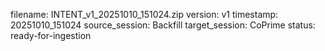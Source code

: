 filename: INTENT_v1_20251010_151024.zip
version: v1
timestamp: 20251010_151024
source_session: Backfill
target_session: CoPrime
status: ready-for-ingestion

